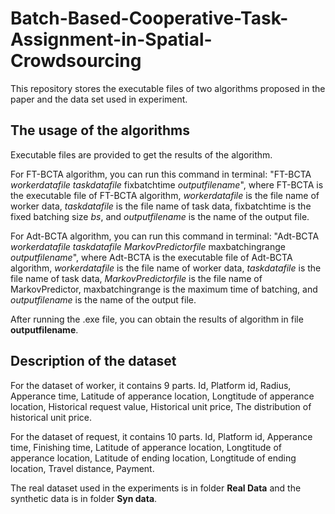 # Batch-Based-Cooperative-Task-Assignment-in-Spatial-Crowdsourcing

This repository stores the executable files of two algorithms proposed in the paper and the data set used in experiment.



## The usage of the algorithms

Executable files are provided to get the results of the algorithm.



For FT-BCTA algorithm, you can run this command in terminal: "FT-BCTA *workerdatafile* *taskdatafile* fixbatchtime *outputfilename*", where FT-BCTA is the executable file of FT-BCTA algorithm, *workerdatafile* is the file name of worker data, *taskdatafile* is the file name of task data, fixbatchtime is the fixed batching size *bs*, and *outputfilename* is the name of the output file.



For Adt-BCTA algorithm, you can run this command in terminal: "Adt-BCTA *workerdatafile* *taskdatafile* *MarkovPredictorfile* maxbatchingrange *outputfilename*", where Adt-BCTA is the executable file of Adt-BCTA algorithm,  *workerdatafile* is the file name of worker data, *taskdatafile* is the file name of task data, *MarkovPredictorfile* is the file name of MarkovPredictor, maxbatchingrange is the maximum time of batching, and *outputfilename* is the name of the output file.


After running the .exe file, you can obtain the results of algorithm in file **outputfilename**. 



## Description of the dataset

For the dataset of worker, it contains 9 parts. Id, Platform id, Radius, Apperance time, Latitude of apperance location, Longtitude of apperance location, Historical request value, Historical unit price, The distribution of historical unit price.



For the dataset of request, it contains 10 parts. Id, Platform id, Apperance time, Finishing time, Latitude of apperance location, Longtitude of apperance location, Latitude of ending location, Longtitude of ending location, Travel distance, Payment.



The real dataset used in the experiments is in folder **Real Data** and the synthetic data is in folder **Syn data**.




